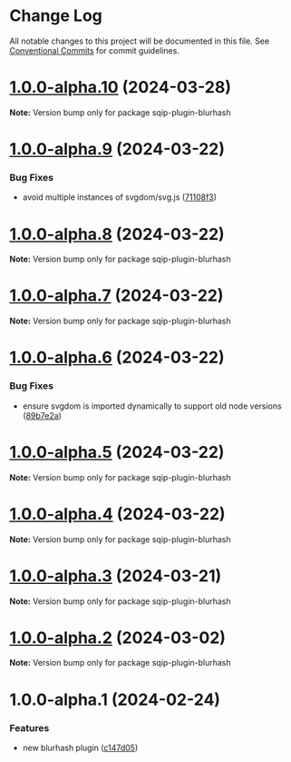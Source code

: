 # Change Log

All notable changes to this project will be documented in this file.
See [Conventional Commits](https://conventionalcommits.org) for commit guidelines.

# [1.0.0-alpha.10](https://github.com/axe312ger/sqip/compare/sqip-plugin-blurhash@1.0.0-alpha.9...sqip-plugin-blurhash@1.0.0-alpha.10) (2024-03-28)

**Note:** Version bump only for package sqip-plugin-blurhash





# [1.0.0-alpha.9](https://github.com/axe312ger/sqip/compare/sqip-plugin-blurhash@1.0.0-alpha.8...sqip-plugin-blurhash@1.0.0-alpha.9) (2024-03-22)


### Bug Fixes

* avoid multiple instances of svgdom/svg.js ([71108f3](https://github.com/axe312ger/sqip/commit/71108f34bdb344085fd0339599ef29eab3faf2a8))





# [1.0.0-alpha.8](https://github.com/axe312ger/sqip/compare/sqip-plugin-blurhash@1.0.0-alpha.7...sqip-plugin-blurhash@1.0.0-alpha.8) (2024-03-22)

**Note:** Version bump only for package sqip-plugin-blurhash





# [1.0.0-alpha.7](https://github.com/axe312ger/sqip/compare/sqip-plugin-blurhash@1.0.0-alpha.6...sqip-plugin-blurhash@1.0.0-alpha.7) (2024-03-22)

**Note:** Version bump only for package sqip-plugin-blurhash





# [1.0.0-alpha.6](https://github.com/axe312ger/sqip/compare/sqip-plugin-blurhash@1.0.0-alpha.5...sqip-plugin-blurhash@1.0.0-alpha.6) (2024-03-22)


### Bug Fixes

* ensure svgdom is imported dynamically to support old node versions ([89b7e2a](https://github.com/axe312ger/sqip/commit/89b7e2acc110c943e79b219df3c080adf6780521))





# [1.0.0-alpha.5](https://github.com/axe312ger/sqip/compare/sqip-plugin-blurhash@1.0.0-alpha.4...sqip-plugin-blurhash@1.0.0-alpha.5) (2024-03-22)

**Note:** Version bump only for package sqip-plugin-blurhash





# [1.0.0-alpha.4](https://github.com/axe312ger/sqip/compare/sqip-plugin-blurhash@1.0.0-alpha.3...sqip-plugin-blurhash@1.0.0-alpha.4) (2024-03-22)

**Note:** Version bump only for package sqip-plugin-blurhash





# [1.0.0-alpha.3](https://github.com/axe312ger/sqip/compare/sqip-plugin-blurhash@1.0.0-alpha.2...sqip-plugin-blurhash@1.0.0-alpha.3) (2024-03-21)

**Note:** Version bump only for package sqip-plugin-blurhash





# [1.0.0-alpha.2](https://github.com/axe312ger/sqip/compare/sqip-plugin-blurhash@1.0.0-alpha.1...sqip-plugin-blurhash@1.0.0-alpha.2) (2024-03-02)

**Note:** Version bump only for package sqip-plugin-blurhash





# 1.0.0-alpha.1 (2024-02-24)


### Features

* new blurhash plugin ([c147d05](https://github.com/axe312ger/sqip/commit/c147d050a8f99663324d3e67da5e7d65f0e2c960))
